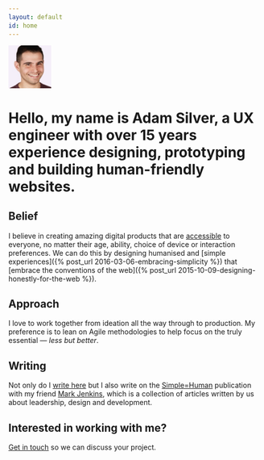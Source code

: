 ```yaml
---
layout: default
id: home
---
```


<div class="face">
	<img src="/assets/img/adam2.jpg" alt="Adam Photo" width="85" height="85">
</div>

# Hello, my name is Adam Silver, a UX engineer with over 15 years experience designing, prototyping and building human-friendly websites.

## Belief

I believe in creating amazing digital products that are [accessible](/articles/the-role-of-the-front-end-developer/#accessibility) to everyone, no matter their age, ability, choice of device or interaction preferences. We can do this by designing humanised and [simple experiences]({% post_url 2016-03-06-embracing-simplicity %}) that [embrace the conventions of the web]({% post_url 2015-10-09-designing-honestly-for-the-web %}).

## Approach

I love to work together from ideation all the way through to production. My preference is to lean on Agile methodologies to help focus on the truly essential &mdash; <em>less but better</em>.

## Writing

Not only do I [write here](/articles/) but I also write on the [Simple=Human](http://medium.com/simple-human) publication with my friend [Mark Jenkins](http://theluckystrike.co.uk), which is a collection of articles written by us about leadership, design and development.

## Interested in working with me?

[Get in touch](mailto:adambsilver+project@gmail.com) so we can discuss your project.
